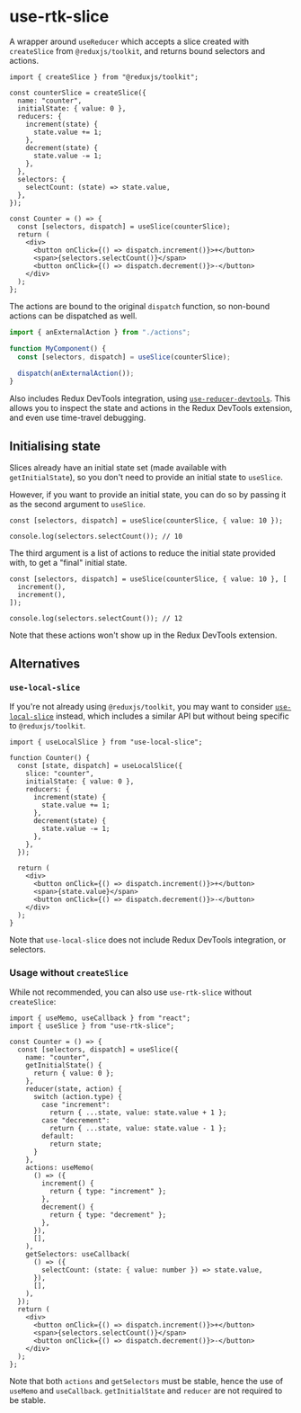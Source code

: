 # use-rtk-slice

A wrapper around `useReducer` which accepts a slice created with `createSlice` from `@reduxjs/toolkit`, and returns bound selectors and actions.

```tsx
import { createSlice } from "@reduxjs/toolkit";

const counterSlice = createSlice({
  name: "counter",
  initialState: { value: 0 },
  reducers: {
    increment(state) {
      state.value += 1;
    },
    decrement(state) {
      state.value -= 1;
    },
  },
  selectors: {
    selectCount: (state) => state.value,
  },
});

const Counter = () => {
  const [selectors, dispatch] = useSlice(counterSlice);
  return (
    <div>
      <button onClick={() => dispatch.increment()}>+</button>
      <span>{selectors.selectCount()}</span>
      <button onClick={() => dispatch.decrement()}>-</button>
    </div>
  );
};
```

The actions are bound to the original `dispatch` function, so non-bound actions can be dispatched as well.

```ts
import { anExternalAction } from "./actions";

function MyComponent() {
  const [selectors, dispatch] = useSlice(counterSlice);

  dispatch(anExternalAction());
}
```

Also includes Redux DevTools integration, using [`use-reducer-devtools`](https://github.com/EskiMojo14/use-reducer-devtools). This allows you to inspect the state and actions in the Redux DevTools extension, and even use time-travel debugging.

## Initialising state

Slices already have an initial state set (made available with `getInitialState`), so you don't need to provide an initial state to `useSlice`.

However, if you want to provide an initial state, you can do so by passing it as the second argument to `useSlice`.

```tsx
const [selectors, dispatch] = useSlice(counterSlice, { value: 10 });

console.log(selectors.selectCount()); // 10
```

The third argument is a list of actions to reduce the initial state provided with, to get a "final" initial state.

```tsx
const [selectors, dispatch] = useSlice(counterSlice, { value: 10 }, [
  increment(),
  increment(),
]);

console.log(selectors.selectCount()); // 12
```

Note that these actions won't show up in the Redux DevTools extension.

## Alternatives

### `use-local-slice`

If you're not already using `@reduxjs/toolkit`, you may want to consider [`use-local-slice`](https://github.com/phryneas/use-local-slice) instead, which includes a similar API but without being specific to `@reduxjs/toolkit`.

```tsx
import { useLocalSlice } from "use-local-slice";

function Counter() {
  const [state, dispatch] = useLocalSlice({
    slice: "counter",
    initialState: { value: 0 },
    reducers: {
      increment(state) {
        state.value += 1;
      },
      decrement(state) {
        state.value -= 1;
      },
    },
  });

  return (
    <div>
      <button onClick={() => dispatch.increment()}>+</button>
      <span>{state.value}</span>
      <button onClick={() => dispatch.decrement()}>-</button>
    </div>
  );
}
```

Note that `use-local-slice` does not include Redux DevTools integration, or selectors.

### Usage without `createSlice`

While not recommended, you can also use `use-rtk-slice` without `createSlice`:

```tsx
import { useMemo, useCallback } from "react";
import { useSlice } from "use-rtk-slice";

const Counter = () => {
  const [selectors, dispatch] = useSlice({
    name: "counter",
    getInitialState() {
      return { value: 0 };
    },
    reducer(state, action) {
      switch (action.type) {
        case "increment":
          return { ...state, value: state.value + 1 };
        case "decrement":
          return { ...state, value: state.value - 1 };
        default:
          return state;
      }
    },
    actions: useMemo(
      () => ({
        increment() {
          return { type: "increment" };
        },
        decrement() {
          return { type: "decrement" };
        },
      }),
      [],
    ),
    getSelectors: useCallback(
      () => ({
        selectCount: (state: { value: number }) => state.value,
      }),
      [],
    ),
  });
  return (
    <div>
      <button onClick={() => dispatch.increment()}>+</button>
      <span>{selectors.selectCount()}</span>
      <button onClick={() => dispatch.decrement()}>-</button>
    </div>
  );
};
```

Note that both `actions` and `getSelectors` must be stable, hence the use of `useMemo` and `useCallback`. `getInitialState` and `reducer` are not required to be stable.
